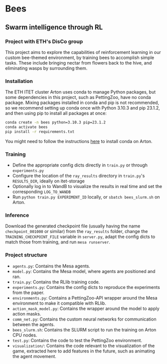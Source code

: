 # Bees

## Swarm intelligence through RL

### Project with ETH's DisCo group

This project aims to explore the capabilities of reinforcement learning in our custom bee-themed environment, by training bees to accomplish simple tasks. These include bringing nectar from flowers back to the hive, and eliminating wasps by surrounding them.

### Installation

The ETH ITET cluster Arton uses conda to manage Python packages, but some dependencies in this project, such as PettingZoo, have no conda package. Mixing packages installed in conda and pip is not recommended, so we recommend setting up conda once with Python 3.10.3 and pip 23.1.2, and then using pip to install all packages at once:

```bash
conda create -n bees python=3.10.3 pip=23.1.2
conda activate bees
pip install -r requirements.txt
```

You might need to follow the instructions [here](https://computing.ee.ethz.ch/Programming/Languages/Conda) to install conda on Arton.

### Training

- Define the appropriate config dicts directly in `train.py` or through `experiments.py`
- Configure the location of the `ray_results` directory in `train.py`'s `RESULTS_DIR`, ideally on itet-storage
- Optionally log in to WandB to visualize the results in real time and set the corresponding `LOG_TO_WANDB`
- Run `python train.py EXPERIMENT_ID` locally, or `sbatch bees_slurm.sh` on Arton.

### Inference

Download the generated checkpoint file (usually having the name `checkpoint_001000` or similar) from the `ray_results` folder, change the `TRAINING_CHECKPOINT_FILE` variable in `server.py`, adapt the config dicts to match those from training, and run `mesa runserver`.

### Project structure

- `agents.py`: Contains the Mesa agents.
- `model.py`: Contains the Mesa model, where agents are positioned and ran.
- `train.py`: Contains the RLlib training code.
- `experiments.py`: Contains the config dicts to reproduce the experiments from the paper.
- `environments.py`: Contains a PettingZoo-API wrapper around the Mesa environment to make it compatible with RLlib.
- `action_mask_model.py`: Contains the wrapper around the model to apply action masks.
- `comm_net.py`: Contains the custom neural networks for communication between the agents.
- `bees_slurm.sh`: Contains the SLURM script to run the training on Arton CPU nodes.
- `test.py`: Contains the code to test the PettingZoo environment.
- `visualization/`: Contains the code relevant to the visualization of the game, extracted here to add features in the future, such as animating the agent movement.
